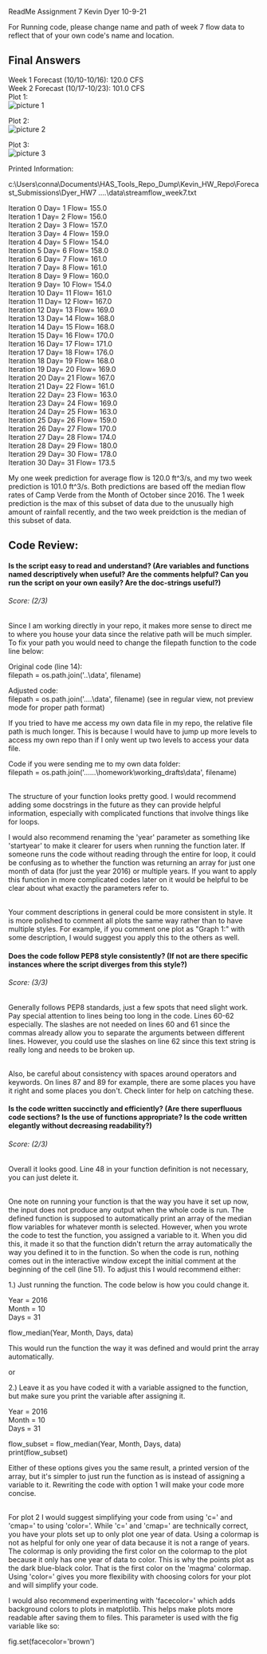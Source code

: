 ReadMe
Assignment 7
Kevin Dyer
10-9-21

For Running code, please change name and path of week 7 flow
data to reflect that of your own code's name and location.

## Final Answers
Week 1 Forecast (10/10-10/16): 120.0 CFS \
Week 2 Forecast (10/17-10/23): 101.0 CFS \
Plot 1: \
![picture 1](./Week7Flow.png)

Plot 2: \
![picture 2](./Oct_2019_2020.png)

Plot 3: \
![picture 3](./This_week_2018_2019.png)

Printed Information:

c:\Users\conna\Documents\HAS_Tools_Repo_Dump\Kevin_HW_Repo\Forecast_Submissions\Dyer_HW7
..\..\data\streamflow_week7.txt

Iteration 0 Day= 1 Flow= 155.0 \
Iteration 1 Day= 2 Flow= 156.0 \
Iteration 2 Day= 3 Flow= 157.0 \
Iteration 3 Day= 4 Flow= 159.0 \
Iteration 4 Day= 5 Flow= 154.0 \
Iteration 5 Day= 6 Flow= 158.0 \
Iteration 6 Day= 7 Flow= 161.0 \
Iteration 7 Day= 8 Flow= 161.0 \
Iteration 8 Day= 9 Flow= 160.0 \
Iteration 9 Day= 10 Flow= 154.0 \
Iteration 10 Day= 11 Flow= 161.0 \
Iteration 11 Day= 12 Flow= 167.0 \
Iteration 12 Day= 13 Flow= 169.0 \
Iteration 13 Day= 14 Flow= 168.0 \
Iteration 14 Day= 15 Flow= 168.0 \
Iteration 15 Day= 16 Flow= 170.0 \
Iteration 16 Day= 17 Flow= 171.0 \
Iteration 17 Day= 18 Flow= 176.0 \
Iteration 18 Day= 19 Flow= 168.0 \
Iteration 19 Day= 20 Flow= 169.0 \
Iteration 20 Day= 21 Flow= 167.0 \
Iteration 21 Day= 22 Flow= 161.0 \
Iteration 22 Day= 23 Flow= 163.0 \
Iteration 23 Day= 24 Flow= 169.0 \
Iteration 24 Day= 25 Flow= 163.0 \
Iteration 25 Day= 26 Flow= 159.0 \
Iteration 26 Day= 27 Flow= 170.0 \
Iteration 27 Day= 28 Flow= 174.0 \
Iteration 28 Day= 29 Flow= 180.0 \
Iteration 29 Day= 30 Flow= 178.0 \
Iteration 30 Day= 31 Flow= 173.5

My one week prediction for average flow is 120.0 ft^3/s, and my two week prediction is 101.0 ft^3/s. Both predictions are based off the median flow rates of Camp Verde from the Month of October since 2016. The 1 week prediction is the max of this subset of data due to the unusually high amount of rainfall recently, and the two week preidction is the median of this subset of data.

## Code Review:
#### Is the script easy to read and understand? (Are variables and functions named descriptively when useful? Are the comments helpful? Can you run the script on your own easily? Are the doc-strings useful?)

###### Score: (2/3)

Since I am working directly in your repo, it makes more sense to direct me to where you house your data since the relative path will be much simpler. To fix your path you would need to change the filepath function to the code line below:

Original code (line 14): \
filepath = os.path.join('..\data', filename)

Adjusted code: \
filepath = os.path.join('..\..\data', filename) (see in regular view, not preview mode for proper path format)

If you tried to have me access my own data file in my repo, the relative file path is much longer. This is because I would have to jump up more levels to access my own repo than if I only went up two levels to access your data file.

Code if you were sending me to my own data folder: \
filepath = os.path.join('..\..\..\homework\working_drafts\data', filename)

\
The structure of your function looks pretty good. I would recommend adding some docstrings in the future as they can provide helpful information, especially with complicated functions that involve things like for loops.

I would also recommend renaming the 'year' parameter as something like 'startyear' to make it clearer for users when running the function later. If someone runs the code without reading through the entire for loop, it could be confusing as to whether the function was returning an array for just one month of data (for just the year 2016) or multiple years. If you want to apply this function in more complicated codes later on it would be helpful to be clear about what exactly the parameters refer to.

\
Your comment descriptions in general could be more consistent in style. It is more polished to comment all plots the same way rather than to have multiple styles. For example, if you comment one plot as "Graph 1:" with some description, I would suggest you apply this to the others as well.

#### Does the code follow PEP8 style consistently? (If not are there specific instances where the script diverges from this style?)

###### Score: (3/3)

Generally follows PEP8 standards, just a few spots that need slight work. Pay special attention to lines being too long in the code. Lines 60-62 especially. The slashes are not needed on lines 60 and 61 since the commas already allow you to separate the arguments between different lines. However, you could use the slashes on line 62 since this text string is really long and needs to be broken up.

\
Also, be careful about consistency with spaces around operators and keywords. On lines 87 and 89 for example, there are some places you have it right and some places you don't. Check linter for help on catching these.

#### Is the code written succinctly and efficiently? (Are there superfluous code sections? Is the use of functions appropriate? Is the code written elegantly without decreasing readability?)

###### Score: (2/3)

Overall it looks good. Line 48 in your function definition is not necessary, you can just delete it.

\
One note on running your function is that the way you have it set up now, the input does not produce any output when the whole code is run. The defined function is supposed to automatically print an array of the median flow variables for whatever month is selected. However, when you wrote the code to test the function, you assigned a variable to it. When you did this, it made it so that the function didn't return the array automatically the way you defined it to in the function. So when the code is run, nothing comes out in the interactive window except the initial comment at the beginning of the cell (line 51). To adjust this I would recommend either:

1.) Just running the function. The code below is how you could change it.

Year = 2016 \
Month = 10 \
Days = 31

flow_median(Year, Month, Days, data)

This would run the function the way it was defined and would print the array automatically.

or

2.) Leave it as you have coded it with a variable assigned to the function, but make sure you print the variable after assigning it.

Year = 2016 \
Month = 10 \
Days = 31

flow_subset = flow_median(Year, Month, Days, data) \
print(flow_subset)

Either of these options gives you the same result, a printed version of the array, but it's simpler to just run the function as is instead of assigning a variable to it. Rewriting the code with option 1 will make your code more concise.

\
For plot 2 I would suggest simplifying your code from using 'c=' and 'cmap=' to using 'color='. While 'c=' and 'cmap=' are technically correct, you have your plots set up to only plot one year of data. Using a colormap is not as helpful for only one year of data because it is not a range of years. The colormap is only providing the first color on the colormap to the plot because it only has one year of data to color. This is why the points plot as the dark blue-black color. That is the first color on the 'magma' colormap. Using 'color=' gives you more flexibility with choosing colors for your plot and will simplify your code.

I would also recommend experimenting with 'facecolor=' which adds background colors to plots in matplotlib. This helps make plots more readable after saving them to files. This parameter is used with the fig variable like so:

fig.set(facecolor='brown')
